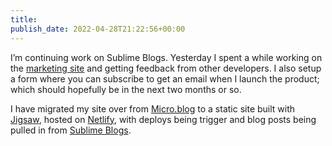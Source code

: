 ```yaml
---
title: 
publish_date: 2022-04-28T21:22:56+00:00
---
```


I’m continuing work on Sublime Blogs. Yesterday I spent a while working on the [marketing site](https://sublimeblogs.com) and getting feedback from other developers. I also setup a form where you can subscribe to get an email when I launch the product; which should hopefully be in the next two months or so. 

I have migrated my site over from [Micro.blog](https://micro.blog) to a static site built with [Jigsaw](https://jigsaw.tighten.com), hosted on [Netlify](https://netlify.com), with deploys being trigger and blog posts being pulled in from [Sublime Blogs](https://sublimeblogs.com). 
